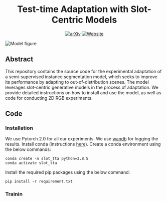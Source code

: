 <div align="center">

<!-- TITLE -->
# **Test-time Adaptation with Slot-Centric Models**

[![arXiv](https://img.shields.io/badge/cs.LG-arXiv:2203.11194-b31b1b.svg)](https://arxiv.org/abs/2203.11194)
[![Website](https://img.shields.io/badge/🌎-Website-blue.svg)](https://slot-tta.github.io/)
</div>

<img src="images/slot-tta_model_fig.png" alt="Model figure"/>


<!-- DESCRIPTION -->
## Abstract
This repository contains the source code for the experimental adaptation of a semi-supervised instance segmentation model, which seeks to improve its performance by adapting to out-of-distribution scenes. The model leverages slot-centric generative models in the process of adaptation. We provide detailed instructions on how to install and use the model, as well as code for conducting 2D RGB experiments.

## Code
### Installation
We use Pytorch 2.0 for all our experiments. We use [wandb](https://wandb.ai/) for logging the results.
Install conda (instructions [here](https://docs.conda.io/en/latest/miniconda.html)).
Create a conda environment using the below commands:
```
conda create -n slot_tta python=3.8.5
conda activate slot_tta
```
Install the required pip packages using the below command:
```
pip install -r requirement.txt
```
### Trainin